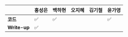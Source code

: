 |              | 홍성은 | 백하현 | 오지혜 | 김기철 | 윤가영 |
| ------------ | ------ | ------ | ------ | ------ | ------------ |
| **코드**     |:white_check_mark:|:white_check_mark:|  |        | :white_check_mark:       |
| **Write-up** |:white_check_mark:||  |        |        |
